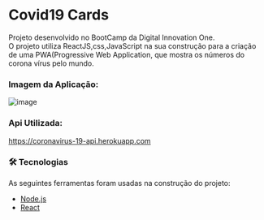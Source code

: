 # Covid19 Cards

Projeto desenvolvido no BootCamp da Digital Innovation One. \
O projeto utiliza ReactJS,css,JavaScript na sua construção para a criação de uma 
PWA(Progressive Web Application, 
que mostra os números do corona vírus pelo mundo.

### Imagem da Aplicação:
![image](https://user-images.githubusercontent.com/72356172/122812282-dfbcdd00-d2a7-11eb-90fe-1d4c447818bd.png)

### Api Utilizada:
https://coronavirus-19-api.herokuapp.com

### 🛠 Tecnologias

As seguintes ferramentas foram usadas na construção do projeto:

- [Node.js](https://nodejs.org/en/)
- [React](https://pt-br.reactjs.org/)

